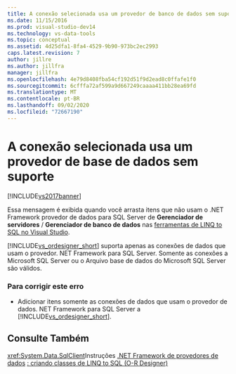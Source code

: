 ```yaml
---
title: A conexão selecionada usa um provedor de banco de dados sem suporte | Microsoft Docs
ms.date: 11/15/2016
ms.prod: visual-studio-dev14
ms.technology: vs-data-tools
ms.topic: conceptual
ms.assetid: 4d25dfa1-8fa4-4529-9b90-973bc2ec2993
caps.latest.revision: 7
author: jillre
ms.author: jillfra
manager: jillfra
ms.openlocfilehash: 4e79d8408fba54cf192d51f9d2ead8c0ffafe1f0
ms.sourcegitcommit: 6cfffa72af599a9d667249caaaa411bb28ea69fd
ms.translationtype: MT
ms.contentlocale: pt-BR
ms.lasthandoff: 09/02/2020
ms.locfileid: "72667190"
---
```

# <a name="the-selected-connection-uses-an-unsupported-database-provider"></a>A conexão selecionada usa um provedor de base de dados sem suporte
[!INCLUDE[vs2017banner](../includes/vs2017banner.md)]

Essa mensagem é exibida quando você arrasta itens que não usam o .NET Framework provedor de dados para SQL Server de **Gerenciador de servidores** / **Gerenciador de banco de dados** nas [ferramentas de LINQ to SQL no Visual Studio](../data-tools/linq-to-sql-tools-in-visual-studio2.md).

 [!INCLUDE[vs_ordesigner_short](../includes/vs-ordesigner-short-md.md)] suporta apenas as conexões de dados que usam o provedor. NET Framework para SQL Server. Somente as conexões a Microsoft SQL Server ou o Arquivo base de dados do Microsoft SQL Server são válidos.

### <a name="to-correct-this-error"></a>Para corrigir este erro

- Adicionar itens somente as conexões de dados que usam o provedor de dados. NET Framework para SQL Server a [!INCLUDE[vs_ordesigner_short](../includes/vs-ordesigner-short-md.md)].

## <a name="see-also"></a>Consulte Também
 <xref:System.Data.SqlClient>Instruções [.NET Framework de provedores de dados](https://msdn.microsoft.com/library/03a9fc62-2d24-491a-9fe6-d6bdb6dcb131) [: criando classes de LINQ to SQL (O-R Designer)](https://msdn.microsoft.com/library/35aad4a4-2e8a-46e2-ae09-5fbfd333c233)